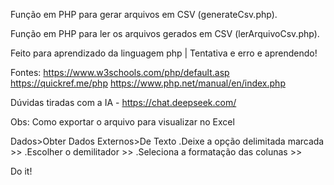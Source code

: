Função em PHP para gerar arquivos em CSV (generateCsv.php).

Função em PHP para ler os arquivos gerados em CSV (lerArquivoCsv.php).

Feito para aprendizado da linguagem php | Tentativa e erro e aprendendo!

Fontes:
https://www.w3schools.com/php/default.asp
https://quickref.me/php
https://www.php.net/manual/en/index.php

Dúvidas tiradas com a IA - https://chat.deepseek.com/


Obs: Como exportar o arquivo para visualizar no Excel

Dados>Obter Dados Externos>De Texto
.Deixe a opção delimitada marcada >>
.Escolher o demilitador >>
.Seleciona a formatação das colunas >>

Do it!
